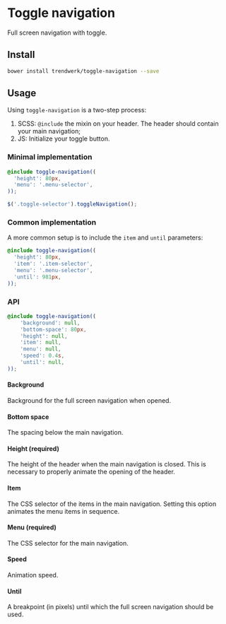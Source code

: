 # Toggle navigation
Full screen navigation with toggle.

## Install
```sh
bower install trendwerk/toggle-navigation --save
```

## Usage
Using `toggle-navigation` is a two-step process:

1. SCSS: `@include` the mixin on your header. The header should contain your main navigation;
2. JS: Initialize your toggle button.

### Minimal implementation

```scss
@include toggle-navigation((
  'height': 80px,
  'menu': '.menu-selector',
));
```

```js
$('.toggle-selector').toggleNavigation();
```

### Common implementation
A more common setup is to include the `item` and `until` parameters:

```scss
@include toggle-navigation((
  'height': 80px,
  'item': '.item-selector',
  'menu': '.menu-selector',
  'until': 981px,
));
```

### API
```scss
@include toggle-navigation((
    'background': null,
    'bottom-space': 80px,
    'height': null,
    'item': null,
    'menu': null,
    'speed': 0.4s,
    'until': null,
));
```

#### Background
Background for the full screen navigation when opened.

#### Bottom space
The spacing below the main navigation.

#### Height (required)
The height of the header when the main navigation is closed. This is necessary to properly animate the opening of the header.

#### Item
The CSS selector of the items in the main navigation. Setting this option animates the menu items in sequence.

#### Menu (required)
The CSS selector for the main navigation.

#### Speed
Animation speed.

#### Until
A breakpoint (in pixels) until which the full screen navigation should be used.
